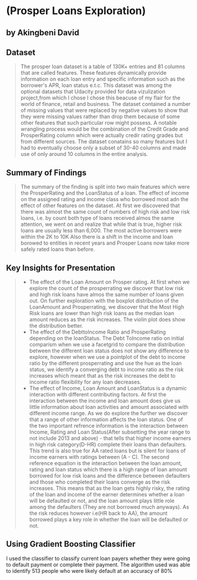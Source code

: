 # (Prosper Loans Exploration)
## by Akingbeni David


## Dataset

> The prosper loan dataset is a table of 130K+ entries and 81 columns that are called features. These features dynamically provide information on each loan entry and specific information such as the borrower's APR, loan status e.t.c. This dataset was among the optional datasets that Udacity provided for data vizulization project,from which I chose I chose this beacuse of my flair for the world of finance, retail and business.
> The dataset contained a number of missing values that were replaced by negative values to  show that they were missing values rather than drop them because of some other features that such particular row might possess.
> A notable wrangling process would be the combination of the Credit Grade and ProsperRating column which were actually credir rating grades but from different sources.
> The dataset conatains so many features but I had to eventually choose only a subset of 30-40 columns and made use of only around 10 columns in the entire analysis.


## Summary of Findings

> The summary of the finding is split into two main features which were the ProsperRating and the LoanStatus of a loan.
> The effect of income on the assigned rating and income class who borrowed most adn the effect of other features on the dataset.
> At first we discovered that there was almost the same count of numbers of high risk and low risk loans, i.e. by count both type of loans received almos the same attention, we went on and realize that while that is true, higher risk loans are usually less than 6,000.
> The most active borrowers were within the 2K to 10K
> Also there is a shift in the income and loan borowed  to entities in recent years and Prosper Loans now take more safely rated loans than before.


## Key Insights for Presentation

>- The effect of the Loan Amount on Prosper rating. At first when we explore the count of the prosperrating we discover that low risk and high risk loans have almos the same number of loans given out. On further exploration with the boxplot distribution of the LoanAmount and Prosperrating, we discover that the Most High Risk loans are lower than high risk loans as the median loan amount reduces as the risk increases. The violin plot does show the distribution better.
>- The effect of the DebttoIncome Ratio and ProsperRating depending on the loanStatus. The Debt ToIncome ratio on initial comparism when we use a facetgrid to compare the distribution between the different loan status does not show any difference to explore, however when we use a pointplot of the debt to income ratio by the different prosperrating and use the hue as the loan status, we identify a converging debt to income ratio as the risk increases which meant that as the risk increases the debt to income ratio flexibility for any loan decreases.
>- The effect of Income, Loan Amount and LoanStatus is a dynamic interaction with different contributing factors. At first the interaction between the income and loan amount does give us little information about loan activities and amount associated with different income range. As we do explore the further we discover that a range of other information affects the loan status. One of the two important refrence information is the interaction between Income, Rating and Loan Status(After subsetting the year range to not include 2013 and above) - that tells that higher income earners in high risk category(D-HR) complete their loans than defaulters. This trend is also true for AA rated loans but is silent for loans of income earners with ratings between (A - C).
> The second reference equation is the interaction between the loan amount, rating and loan status which there is a high range of loan amount borrowed for low risk loans and the difference between defaulters and those who completed their loans converge as the risk increases. This means that as the loan gets highly risky, the rating of the loan and income of the earner determines whether a loan will be defaulted or not, and the loan amount plays little role among the defaulters (They are not borrowed much anyways). As the risk reduces however i.e(HR back to AA), the amount borrowed plays a key role in whether the loan will be defaulted or not.


## Using Gradient Boosting Classifier

I used the classifier to classify current loan payers whether they were going to default payment or complete their payment. The algorithm used was able to identify 513 people who were likely default at an accuracy of 80%
